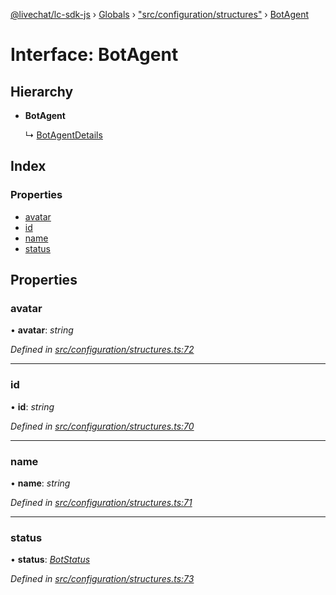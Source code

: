 [@livechat/lc-sdk-js](../README.md) › [Globals](../globals.md) › ["src/configuration/structures"](../modules/_src_configuration_structures_.md) › [BotAgent](_src_configuration_structures_.botagent.md)

# Interface: BotAgent

## Hierarchy

* **BotAgent**

  ↳ [BotAgentDetails](_src_configuration_structures_.botagentdetails.md)

## Index

### Properties

* [avatar](_src_configuration_structures_.botagent.md#avatar)
* [id](_src_configuration_structures_.botagent.md#id)
* [name](_src_configuration_structures_.botagent.md#name)
* [status](_src_configuration_structures_.botagent.md#status)

## Properties

###  avatar

• **avatar**: *string*

*Defined in [src/configuration/structures.ts:72](https://github.com/livechat/lc-sdk-js/blob/8143b05/src/configuration/structures.ts#L72)*

___

###  id

• **id**: *string*

*Defined in [src/configuration/structures.ts:70](https://github.com/livechat/lc-sdk-js/blob/8143b05/src/configuration/structures.ts#L70)*

___

###  name

• **name**: *string*

*Defined in [src/configuration/structures.ts:71](https://github.com/livechat/lc-sdk-js/blob/8143b05/src/configuration/structures.ts#L71)*

___

###  status

• **status**: *[BotStatus](../enums/_src_configuration_structures_.botstatus.md)*

*Defined in [src/configuration/structures.ts:73](https://github.com/livechat/lc-sdk-js/blob/8143b05/src/configuration/structures.ts#L73)*
